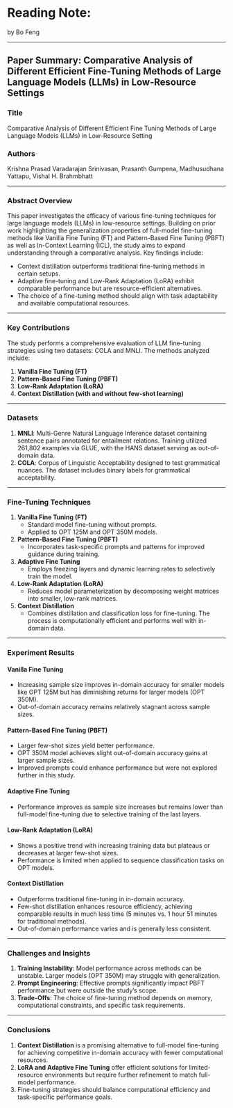 # Reading Note: 

by Bo Feng

---

## **Paper Summary: Comparative Analysis of Different Efficient Fine-Tuning Methods of Large Language Models (LLMs) in Low-Resource Settings**

### **Title**

Comparative Analysis of Different Efficient Fine Tuning Methods of Large Language Models (LLMs) in Low-Resource Setting

### **Authors**

Krishna Prasad Varadarajan Srinivasan, Prasanth Gumpena, Madhusudhana Yattapu, Vishal H. Brahmbhatt

------

### **Abstract Overview**

This paper investigates the efficacy of various fine-tuning techniques for large language models (LLMs) in low-resource settings. Building on prior work highlighting the generalization properties of full-model fine-tuning methods like Vanilla Fine Tuning (FT) and Pattern-Based Fine Tuning (PBFT) as well as In-Context Learning (ICL), the study aims to expand understanding through a comparative analysis. Key findings include:

- Context distillation outperforms traditional fine-tuning methods in certain setups.
- Adaptive fine-tuning and Low-Rank Adaptation (LoRA) exhibit comparable performance but are resource-efficient alternatives.
- The choice of a fine-tuning method should align with task adaptability and available computational resources.

------

### **Key Contributions**

The study performs a comprehensive evaluation of LLM fine-tuning strategies using two datasets: COLA and MNLI. The methods analyzed include:

1. **Vanilla Fine Tuning (FT)**
2. **Pattern-Based Fine Tuning (PBFT)**
3. **Low-Rank Adaptation (LoRA)**
4. **Context Distillation (with and without few-shot learning)**

------

### **Datasets**

1. **MNLI**: Multi-Genre Natural Language Inference dataset containing sentence pairs annotated for entailment relations. Training utilized 261,802 examples via GLUE, with the HANS dataset serving as out-of-domain data.
2. **COLA**: Corpus of Linguistic Acceptability designed to test grammatical nuances. The dataset includes binary labels for grammatical acceptability.

------

### **Fine-Tuning Techniques**

1. **Vanilla Fine Tuning (FT)**
   - Standard model fine-tuning without prompts.
   - Applied to OPT 125M and OPT 350M models.
2. **Pattern-Based Fine Tuning (PBFT)**
   - Incorporates task-specific prompts and patterns for improved guidance during training.
3. **Adaptive Fine Tuning**
   - Employs freezing layers and dynamic learning rates to selectively train the model.
4. **Low-Rank Adaptation (LoRA)**
   - Reduces model parameterization by decomposing weight matrices into smaller, low-rank matrices.
5. **Context Distillation**
   - Combines distillation and classification loss for fine-tuning. The process is computationally efficient and performs well with in-domain data.

------

### **Experiment Results**

#### **Vanilla Fine Tuning**

- Increasing sample size improves in-domain accuracy for smaller models like OPT 125M but has diminishing returns for larger models (OPT 350M).
- Out-of-domain accuracy remains relatively stagnant across sample sizes.

#### **Pattern-Based Fine Tuning (PBFT)**

- Larger few-shot sizes yield better performance.
- OPT 350M model achieves slight out-of-domain accuracy gains at larger sample sizes.
- Improved prompts could enhance performance but were not explored further in this study.

#### **Adaptive Fine Tuning**

- Performance improves as sample size increases but remains lower than full-model fine-tuning due to selective training of the last layers.

#### **Low-Rank Adaptation (LoRA)**

- Shows a positive trend with increasing training data but plateaus or decreases at larger few-shot sizes.
- Performance is limited when applied to sequence classification tasks on OPT models.

#### **Context Distillation**

- Outperforms traditional fine-tuning in in-domain accuracy.
- Few-shot distillation enhances resource efficiency, achieving comparable results in much less time (5 minutes vs. 1 hour 51 minutes for traditional methods).
- Out-of-domain performance varies and is generally less consistent.

------

### **Challenges and Insights**

1. **Training Instability**: Model performance across methods can be unstable. Larger models (OPT 350M) may struggle with generalization.
2. **Prompt Engineering**: Effective prompts significantly impact PBFT performance but were outside the study’s scope.
3. **Trade-Offs**: The choice of fine-tuning method depends on memory, computational constraints, and specific task requirements.

------

### **Conclusions**

1. **Context Distillation** is a promising alternative to full-model fine-tuning for achieving competitive in-domain accuracy with fewer computational resources.
2. **LoRA and Adaptive Fine Tuning** offer efficient solutions for limited-resource environments but require further refinement to match full-model performance.
3. Fine-tuning strategies should balance computational efficiency and task-specific performance goals.
